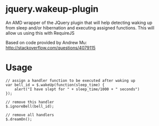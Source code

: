 jquery.wakeup-plugin
====================

An AMD wrapper of the JQuery plugin that will help detecting waking up from sleep and/or hibernation and executing assigned functions. This will allow us using this with RequireJS

Based on code provided by Andrew Mu: http://stackoverflow.com/questions/4079115


Usage
=====

```
// assign a handler function to be executed after waking up
var bell_id = $.wakeUp(function(sleep_time) {
    alert("I have slept for " + sleep_time/1000 + " seconds")
});

// remove this handler
$.ignoreBell(bell_id);

// remove all handlers
$.dreamOn();

```
